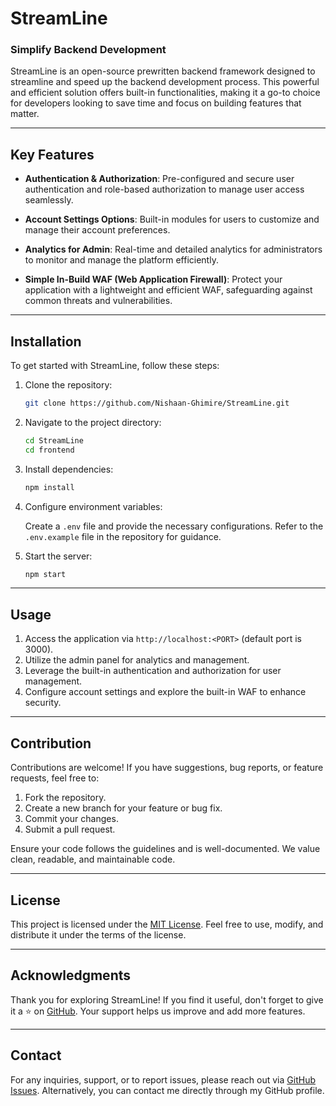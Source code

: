 # StreamLine

### Simplify Backend Development

StreamLine is an open-source prewritten backend framework designed to streamline and speed up the backend development process. This powerful and efficient solution offers built-in functionalities, making it a go-to choice for developers looking to save time and focus on building features that matter.

---

## Key Features

- **Authentication & Authorization**: Pre-configured and secure user authentication and role-based authorization to manage user access seamlessly.

- **Account Settings Options**: Built-in modules for users to customize and manage their account preferences.

- **Analytics for Admin**: Real-time and detailed analytics for administrators to monitor and manage the platform efficiently.

- **Simple In-Build WAF (Web Application Firewall)**: Protect your application with a lightweight and efficient WAF, safeguarding against common threats and vulnerabilities.

---

## Installation

To get started with StreamLine, follow these steps:

1. Clone the repository:

   ```bash
   git clone https://github.com/Nishaan-Ghimire/StreamLine.git
   ```

2. Navigate to the project directory:

   ```bash
   cd StreamLine
   cd frontend
   ```

3. Install dependencies:

   ```bash
   npm install
   ```

4. Configure environment variables:

   Create a `.env` file and provide the necessary configurations. Refer to the `.env.example` file in the repository for guidance.

5. Start the server:

   ```bash
   npm start
   ```

---

## Usage

1. Access the application via `http://localhost:<PORT>` (default port is 3000).
2. Utilize the admin panel for analytics and management.
3. Leverage the built-in authentication and authorization for user management.
4. Configure account settings and explore the built-in WAF to enhance security.

---

## Contribution

Contributions are welcome! If you have suggestions, bug reports, or feature requests, feel free to:

1. Fork the repository.
2. Create a new branch for your feature or bug fix.
3. Commit your changes.
4. Submit a pull request.

Ensure your code follows the guidelines and is well-documented. We value clean, readable, and maintainable code.

---

## License

This project is licensed under the [MIT License](LICENSE). Feel free to use, modify, and distribute it under the terms of the license.

---

## Acknowledgments

Thank you for exploring StreamLine! If you find it useful, don't forget to give it a ⭐ on [GitHub](https://github.com/Nishaan-Ghimire/StreamLine). Your support helps us improve and add more features.

---

## Contact

For any inquiries, support, or to report issues, please reach out via [GitHub Issues](https://github.com/Nishaan-Ghimire/StreamLine/issues). Alternatively, you can contact me directly through my GitHub profile.
